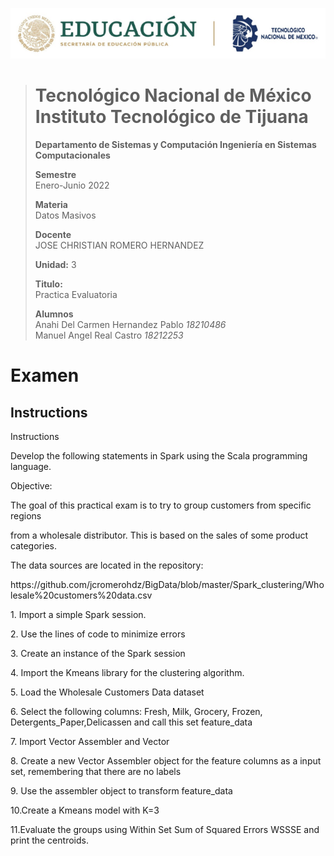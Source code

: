 <p align="center">
  <img src="/Images/Title.png" />
</p>

> # Tecnológico Nacional de México Instituto Tecnológico de Tijuana
>
>
> **Departamento de Sistemas y Computación Ingeniería en Sistemas Computacionales**
>
> **Semestre**<br>
> Enero-Junio 2022
>
> **Materia**<br>
> Datos Masivos
>
> **Docente**<br>
> JOSE CHRISTIAN ROMERO HERNANDEZ
>
> **Unidad:** 3
>
> **Titulo:**<br>
> Practica Evaluatoria
>
> **Alumnos**<br>
> Anahi Del Carmen Hernandez Pablo *18210486* <br>
> Manuel Angel Real Castro  *18212253*

# Examen 
## Instructions

Instructions
<p>Develop the following statements in Spark using the Scala programming language.</p>
<p>Objective:</p>
<p>The goal of this practical exam is to try to group customers from specific regions</p>
<p>from a wholesale distributor. This is based on the sales of some product categories.</p>
The data sources are located in the repository:</p>
https://github.com/jcromerohdz/BigData/blob/master/Spark_clustering/Wholesale%20customers%20data.csv


<p></p>
<p></p>

<p></p>
<p></p>

<p></p>
<p></p>

<p>1. Import a simple Spark session.</p>


<p>2. Use the lines of code to minimize errors</p>
<p>3. Create an instance of the Spark session</p>
<p>4. Import the Kmeans library for the clustering algorithm.</p>
<p>5. Load the Wholesale Customers Data dataset</p>
<p>6. Select the following columns: Fresh, Milk, Grocery, Frozen, Detergents_Paper,Delicassen and call this set feature_data</p>
<p>7. Import Vector Assembler and Vector</p>
<p>8. Create a new Vector Assembler object for the feature columns as a input set, remembering that there are no labels</p>
<p>9. Use the assembler object to transform feature_data</p>
<p>10.Create a Kmeans model with K=3</p>
<p>11.Evaluate the groups using Within Set Sum of Squared Errors WSSSE and print the
centroids.</p>









